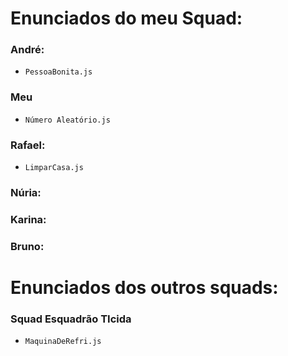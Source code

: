 # Enunciados do meu Squad:

### André:
* `PessoaBonita.js`

### Meu
* `Número Aleatório.js`

### Rafael:
* `LimparCasa.js`

### Núria:

### Karina:

### Bruno:

# Enunciados dos outros squads:

### Squad Esquadrão TIcida
* `MaquinaDeRefri.js`